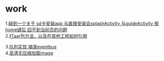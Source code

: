 # work
1.[碰到一个关于 sd卡安装app 与直接安装会splashActivity 与guideActivity 按home键后 回不到当前页的问题](https://github.com/wujun1206/work/blob/master/%E5%B7%A5%E4%BD%9C%E6%80%BB%E7%BB%93/%E7%A2%B0%E5%88%B0%E4%B8%80%E4%B8%AA%E5%85%B3%E4%BA%8E%20sd%E5%8D%A1%E5%AE%89%E8%A3%85app%20%E4%B8%8E%E7%9B%B4%E6%8E%A5%E5%AE%89%E8%A3%85%E4%BC%9AsplashActivity%20%E4%B8%8EguideActivity%20%E6%8C%89home%E9%94%AE%E5%90%8E%20%E5%9B%9E%E4%B8%8D%E5%88%B0%E5%BD%93%E5%89%8D%E9%A1%B5%E7%9A%84%E9%97%AE%E9%A2%98)</br>
2.[打aar包方法，以及在其他工程如何引用](https://github.com/wujun1206/work/blob/master/%E5%B7%A5%E4%BD%9C%E6%80%BB%E7%BB%93/%E4%B8%8A%E4%BC%A0%E5%88%B0maven%E4%BB%93%E5%BA%93%E9%85%8D%E7%BD%AE)</br>


3.[队列实现 摘录eventbus](https://github.com/wujun1206/work/tree/master/%E5%B7%A5%E4%BD%9C%E6%80%BB%E7%BB%93/%E6%91%98%E5%BD%95%E8%87%AAenventbus%E4%B8%AD%20%E9%98%9F%E5%88%97%E5%AE%9E%E7%8E%B0)</br>
4.[高清无压缩加载image]()</br>

